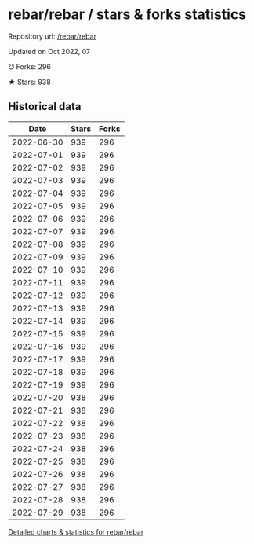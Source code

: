 # rebar/rebar / stars & forks statistics

Repository url: [/rebar/rebar](https://github.com/rebar/rebar)

Updated on Oct 2022, 07

☋ Forks: 296

★ Stars: 938

## Historical data
| Date | Stars | Forks |
|------|-------|-------|
| 2022-06-30 | 939 | 296 | 
| 2022-07-01 | 939 | 296 | 
| 2022-07-02 | 939 | 296 | 
| 2022-07-03 | 939 | 296 | 
| 2022-07-04 | 939 | 296 | 
| 2022-07-05 | 939 | 296 | 
| 2022-07-06 | 939 | 296 | 
| 2022-07-07 | 939 | 296 | 
| 2022-07-08 | 939 | 296 | 
| 2022-07-09 | 939 | 296 | 
| 2022-07-10 | 939 | 296 | 
| 2022-07-11 | 939 | 296 | 
| 2022-07-12 | 939 | 296 | 
| 2022-07-13 | 939 | 296 | 
| 2022-07-14 | 939 | 296 | 
| 2022-07-15 | 939 | 296 | 
| 2022-07-16 | 939 | 296 | 
| 2022-07-17 | 939 | 296 | 
| 2022-07-18 | 939 | 296 | 
| 2022-07-19 | 939 | 296 | 
| 2022-07-20 | 938 | 296 | 
| 2022-07-21 | 938 | 296 | 
| 2022-07-22 | 938 | 296 | 
| 2022-07-23 | 938 | 296 | 
| 2022-07-24 | 938 | 296 | 
| 2022-07-25 | 938 | 296 | 
| 2022-07-26 | 938 | 296 | 
| 2022-07-27 | 938 | 296 | 
| 2022-07-28 | 938 | 296 | 
| 2022-07-29 | 938 | 296 | 


[Detailed charts & statistics for rebar/rebar](https://reviewgithub.com/rep/rebar/rebar)
